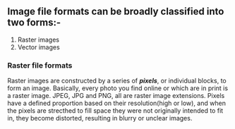 ## Image file formats can be broadly classified into two forms:-
1) Raster images 
2) Vector images

### Raster file formats
Raster images are constructed by a series of ***pixels***, or individual blocks, to form an image. Basically, every photo you find online or which are in print is a raster image. JPEG, JPG and PNG, all are raster image extensions. 
Pixels have a defined proportion based on their resolution(high or low), and when the pixels are strecthed to fill space they were not originally intended to fit in, they become distorted, resulting in blurry or unclear images.

